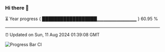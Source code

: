### Hi there 👋

⏳ Year progress { ██████████████████▁▁▁▁▁▁▁▁▁▁▁▁ } 60.95 %

---

⏰ Updated on Sun, 11 Aug 2024 01:39:08 GMT

![Progress Bar CI](https://github.com/ZhaoGui/ZhaoGui/workflows/Progress%20Bar%20CI/badge.svg)
